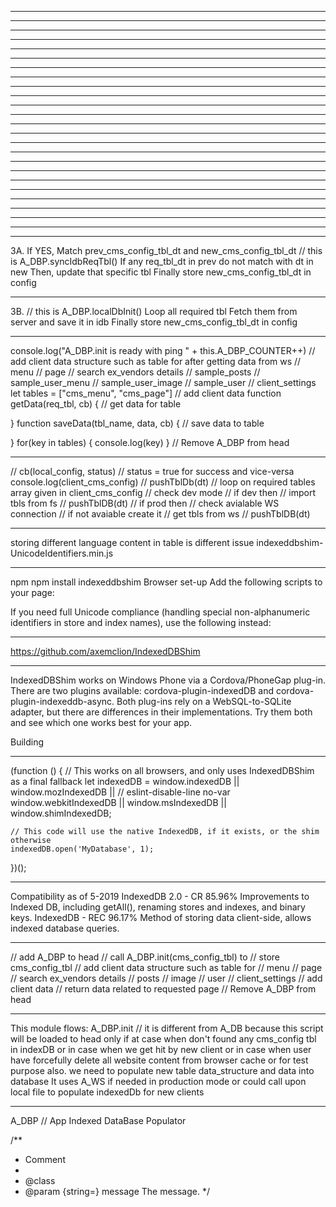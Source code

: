 


-------------------------------------------------



-------------------------------------------------



-------------------------------------------------



-------------------------------------------------



-------------------------------------------------



-------------------------------------------------



-------------------------------------------------



-------------------------------------------------



-------------------------------------------------



-------------------------------------------------



-------------------------------------------------



-------------------------------------------------



-------------------------------------------------



-------------------------------------------------



-------------------------------------------------



-------------------------------------------------



-------------------------------------------------



-------------------------------------------------



-------------------------------------------------



-------------------------------------------------



-------------------------------------------------



-------------------------------------------------



-------------------------------------------------



-------------------------------------------------



-------------------------------------------------

3A. If YES, Match prev_cms_config_tbl_dt and new_cms_config_tbl_dt
  // this is A_DBP.syncIdbReqTbl()
  If any req_tbl_dt in prev do not match with dt in new
    Then, update that specific tbl
  Finally store new_cms_config_tbl_dt in config

-------------------------------------------------

3B. // this is A_DBP.localDbInit()
  Loop all required tbl
      Fetch them from server and save it in idb
  Finally store new_cms_config_tbl_dt in config

-------------------------------------------------

console.log("A_DBP.init is ready with ping " + this.A_DBP_COUNTER++)
  //  add client data structure such as table for after getting data from ws
      //  menu
      //  page
      //  search ex_vendors details
      //  sample_posts
      //  sample_user_menu
      //  sample_user_image
      //  sample_user
      //  client_settings
  let tables = ["cms_menu", "cms_page"]
  //  add client data
  function getData(req_tbl, cb) { // get data for table

  }
  function saveData(tbl_name, data, cb) { // save data to table

  }
  for(key in tables) {
    console.log(key)
  }
  //  Remove A_DBP from head

-------------------------------------------------

//  cb(local_config, status)    // status = true for success and vice-versa
  console.log(client_cms_config)
  //  pushTblDb(dt)
  //  loop on required tables array given in client_cms_config
    //  check dev mode
      //  if dev then
        //  import tbls from fs
        //  pushTblDB(dt)
      //  if prod then
        //  check avialable WS connection
          //  if not avaiable create it
        //  get tbls from ws
        //  pushTblDB(dt)

-------------------------------------------------

storing different language content in table is different issue
	indexeddbshim-UnicodeIdentifiers.min.js

-------------------------------------------------

npm
npm install indexeddbshim
Browser set-up
Add the following scripts to your page:

<script src="node_modules/@babel/polyfill/dist/polyfill.min.js"></script>
<script src="dist/indexeddbshim.min.js"></script>
If you need full Unicode compliance (handling special non-alphanumeric identifiers in store and index names), use the following instead:

<script src="node_modules/@babel/polyfill/dist/polyfill.min.js"></script>
<script src="dist/indexeddbshim-UnicodeIdentifiers.min.js"></script>

-------------------------------------------------

https://github.com/axemclion/IndexedDBShim

-------------------------------------------------

IndexedDBShim works on Windows Phone via a Cordova/PhoneGap plug-in. There are two plugins available: cordova-plugin-indexedDB and cordova-plugin-indexeddb-async. Both plug-ins rely on a WebSQL-to-SQLite adapter, but there are differences in their implementations. Try them both and see which one works best for your app.

Building

-------------------------------------------------

(function () {
    // This works on all browsers, and only uses IndexedDBShim as a final fallback
    let indexedDB = window.indexedDB || window.mozIndexedDB || // eslint-disable-line no-var
        window.webkitIndexedDB || window.msIndexedDB || window.shimIndexedDB;

    // This code will use the native IndexedDB, if it exists, or the shim otherwise
    indexedDB.open('MyDatabase', 1);
})();

-------------------------------------------------

Compatibility as of 5-2019
	IndexedDB 2.0 - CR 	85.96%
		Improvements to Indexed DB, including getAll(), renaming stores and indexes, and binary keys.
	IndexedDB - REC 	96.17%
		Method of storing data client-side, allows indexed database queries.

-------------------------------------------------

//  add A_DBP to head
//  call A_DBP.init(cms_config_tbl) to 
  //  store cms_config_tbl
  //  add client data structure such as table for
    //  menu
    //  page
    //  search ex_vendors details
    //  posts
    //  image
    //  user
    //  client_settings
  //  add client data
  //  return data related to requested page
//  Remove A_DBP from head

-------------------------------------------------

This module flows:
  A_DBP.init  // it is different from A_DB because this script will be loaded to head only if
    at case when don't found any cms_config tbl in indexDB
      or in case when we get hit by new client
      or in case when user have forcefully delete all website content from browser cache
      or for test purpose also.
    we need to populate new table data_structure and data into database
    It uses A_WS if needed in production mode
    or could call upon local file to populate indexedDb for new clients

-------------------------------------------------

A_DBP		// 	App Indexed DataBase Populator

/**
 * Comment
 *
 * @class
 * @param {string=} message The message.
 */